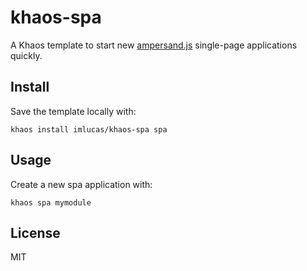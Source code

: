 # khaos-spa

A Khaos template to start new [ampersand.js](http://ampersandjs.com) single-page
applications quickly.

## Install

Save the template locally with:

```
khaos install imlucas/khaos-spa spa
```

## Usage

Create a new spa application with:

```
khaos spa mymodule
```

## License

MIT
